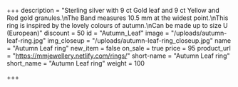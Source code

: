 +++
description = "Sterling silver with 9 ct Gold leaf and 9 ct Yellow and Red gold granules.\nThe Band measures 10.5 mm at the widest point.\nThis ring is inspired by the lovely colours of autumn.\nCan be made up to size U (European)"
discount = 50
id = "Autumn_Leaf"
image = "/uploads/autumn-leaf-ring.jpg"
img_closeup = "/uploads/autumn-leaf-ring_closeup.jpg"
name = "Autumn Leaf ring"
new_item = false
on_sale = true
price = 95
product_url = "https://mmjewellery.netlify.com/rings/"
short-name = "Autumn Leaf ring"
short_name = "Autumn Leaf ring"
weight = 100

+++
